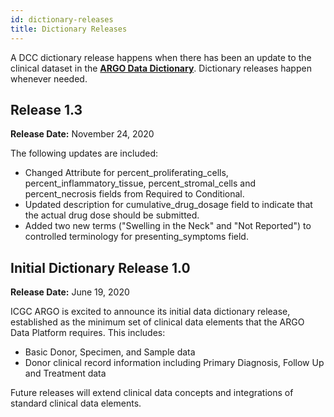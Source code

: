 ```yaml
---
id: dictionary-releases
title: Dictionary Releases
---
```


A DCC dictionary release happens when there has been an update to the clinical dataset in the **[ARGO Data Dictionary](/dictionary)**. Dictionary releases happen whenever needed.

<!---
## Dictionary Release

**Release Date:**

### New Updates

Coming soon.

### Bug Fixes

None to report.
------>

## Release 1.3

**Release Date:** November 24, 2020

The following updates are included:

- Changed Attribute for percent_proliferating_cells, percent_inflammatory_tissue, percent_stromal_cells and percent_necrosis fields from Required to Conditional.
- Updated description for cumulative_drug_dosage field to indicate that the actual drug dose should be submitted.
- Added two new terms ("Swelling in the Neck" and "Not Reported") to controlled terminology for presenting_symptoms field.

## Initial Dictionary Release 1.0

**Release Date:** June 19, 2020

ICGC ARGO is excited to announce its initial data dictionary release, established as the minimum set of clinical data elements that the ARGO Data Platform requires. This includes:

- Basic Donor, Specimen, and Sample data
- Donor clinical record information including Primary Diagnosis, Follow Up and Treatment data

Future releases will extend clinical data concepts and integrations of standard clinical data elements.
